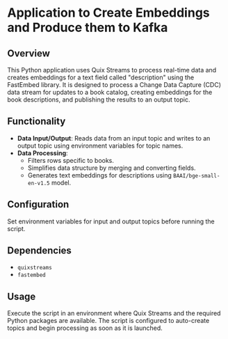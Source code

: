 # Application to Create Embeddings and Produce them to Kafka

## Overview
This Python application uses Quix Streams to process real-time data and creates embeddings for a text field called "description" using the FastEmbed library. It is designed to process a Change Data Capture (CDC) data stream for updates to a book catalog, creating embeddings for the book descriptions, and publishing the results to an output topic.

## Functionality
- **Data Input/Output**: Reads data from an input topic and writes to an output topic using environment variables for topic names.
- **Data Processing**:
  - Filters rows specific to books.
  - Simplifies data structure by merging and converting fields.
  - Generates text embeddings for descriptions using `BAAI/bge-small-en-v1.5` model.

## Configuration
Set environment variables for input and output topics before running the script.

## Dependencies
- `quixstreams`
- `fastembed`

## Usage
Execute the script in an environment where Quix Streams and the required Python packages are available. The script is configured to auto-create topics and begin processing as soon as it is launched.

